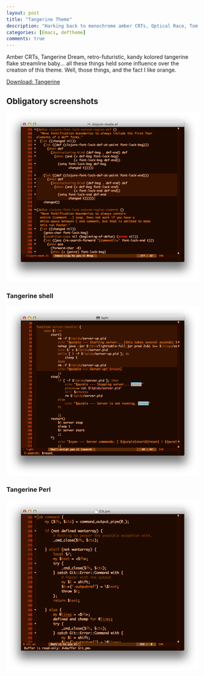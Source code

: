 ```yaml
---
layout: post
title: "Tangerine Theme"
description: "Harking back to monochrome amber CRTs, Optical Race, Tom Wolfe and just really enjoying orange ..."
categories: [Emacs, deftheme]
comments: true
---
```


Amber CRTs, Tangerine Dream, retro-futuristic, kandy kolored tangerine
flake streamline baby... all these things held some influence over
the creation of this theme.  Well, those things, and the fact I like orange.

[Download: Tangerine](/downloads/tangerine-theme.el)

## Obligatory screenshots 

![Sample emacslisp](/media/tangerine-clojure.png)

### Tangerine shell

![Sample Shell script](/media/tangerine-shell.png)

### Tangerine Perl

![Sample Perl code Git.pm](/media/tangerine-perls.png)
